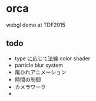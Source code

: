 # orca

webgl demo at TDF2015

## todo

* type に応じて法線 color shader
* particle blur system
* 尾ひれアニメーション
* 時間の制御
* カメラワーク
* 
